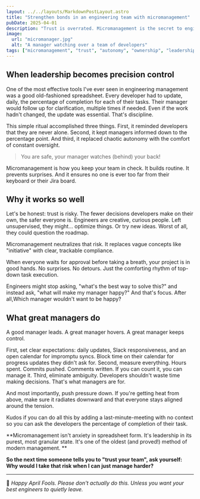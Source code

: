 ```yaml
---
layout: ../../layouts/MarkdownPostLayout.astro
title: "Strengthen bonds in an engineering team with micromanagement"
pubDate: 2025-04-01
description: "Trust is overrated. Micromanagement is the secret to engineering excellence and employee happiness. Here's how to get it right."
image:
  url: "micromanager.jpg"
  alt: "A manager watching over a team of developers"
tags: ["micromanagement", "trust", "autonomy", "ownership", "leadership", "team-culture", "clarity", "accountability", "april-fool", "motivation", "psychological-safety","spreadsheet-culture"]
---
```


## When leadership becomes precision control

One of the most effective tools I've ever seen in engineering management was a good old-fashioned spreadsheet. Every developer had to update, daily, the percentage of completion for each of their tasks. Their manager would follow up for clarification, multiple times if needed. Even if the work hadn't changed, the update was essential. That's discipline.

This simple ritual accomplished three things. First, it reminded developers that they are never alone. Second, it kept managers informed down to the percentage point. And third, it replaced chaotic autonomy with the comfort of constant oversight.

> You are safe, your manager watches (behind) your back!

Micromanagement is how you keep your team in check. It builds routine. It prevents surprises. And it ensures no one is ever too far from their keyboard or their Jira board.

## Why it works so well

Let's be honest: trust is risky. The fewer decisions developers make on their own, the safer everyone is. Engineers are creative, curious people. Left unsupervised, they might... optimize things. Or try new ideas. Worst of all, they could question the roadmap.

Micromanagement neutralizes that risk. It replaces vague concepts like "initiative" with clear, trackable compliance.

When everyone waits for approval before taking a breath, your project is in good hands. No surprises. No detours. Just the comforting rhythm of top-down task execution.

Engineers might stop asking, "what's the best way to solve this?" and instead ask, "what will make my manager happy?" And that's focus. After all,Which manager wouldn't want to be happy?

## What great managers do

A good manager leads. A great manager hovers. A great manager keeps control. 

First, set clear expectations: daily updates, Slack responsiveness, and an open calendar for impromptu syncs. Block time on their calendar for progress updates they didn't ask for.
Second, measure everything. Hours spent. Commits pushed. Comments written. If you can count it, you can manage it.
Third, eliminate ambiguity. Developers shouldn't waste time making decisions. That's what managers are for.

And most importantly, push pressure down. If you're getting heat from above, make sure it radiates downward and that everyone stays aligned around the tension.

Kudos if you can do all this by adding a last-minute-meeting with no context so you can ask the developers the percentage of completion of their task.




**Micromanagement isn't anxiety in spreadsheet form. It's leadership in its purest, most granular state. It's one of the oldest (and proved!) method of modern management. **

**So the next time someone tells you to "trust your team", ask yourself: Why would I take that risk when I can just manage harder?**



---

🧠 *Happy April Fools. Please don't actually do this. Unless you want your best engineers to quietly leave.*  
